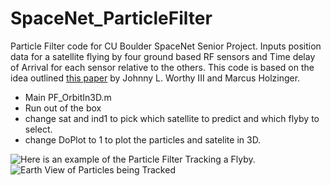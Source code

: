 # SpaceNet_ParticleFilter
Particle Filter code for  CU Boulder SpaceNet Senior Project.
Inputs position data for a satellite flying by four ground based RF sensors and Time delay of Arrival for each sensor relative to the others.
This code is based on the idea outlined [this paper](https://ssdl.gatech.edu/sites/default/files/ssdl-files/papers/conferencePapers/AAS-15-738.pdf) by Johnny L. Worthy III and Marcus Holzinger.
- Main PF_OrbitIn3D.m
- Run out of the box
- change sat and ind1 to pick which satellite to predict and which flyby to select.
- change DoPlot to 1 to plot the particles and satelite in 3D. 


![Here is an example of the Particle Filter Tracking a Flyby.](https://media.giphy.com/media/dO3hm6UUfAbRfgOpK2/giphy.gif)
![Earth View of Particles being Tracked](https://media.giphy.com/media/ACGdwVR8FaqCnzjTvj/giphy.gif)

